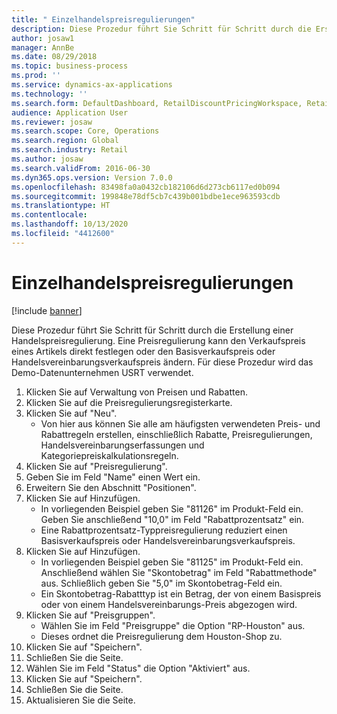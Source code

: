 ```yaml
---
title: " Einzelhandelspreisregulierungen"
description: Diese Prozedur führt Sie Schritt für Schritt durch die Erstellung einer Handelspreisregulierung.
author: josaw1
manager: AnnBe
ms.date: 08/29/2018
ms.topic: business-process
ms.prod: ''
ms.service: dynamics-ax-applications
ms.technology: ''
ms.search.form: DefaultDashboard, RetailDiscountPricingWorkspace, RetailPeriodicDiscount, RetailDiscountPriceGroup
audience: Application User
ms.reviewer: josaw
ms.search.scope: Core, Operations
ms.search.region: Global
ms.search.industry: Retail
ms.author: josaw
ms.search.validFrom: 2016-06-30
ms.dyn365.ops.version: Version 7.0.0
ms.openlocfilehash: 83498fa0a0432cb182106d6d273cb6117ed0b094
ms.sourcegitcommit: 199848e78df5cb7c439b001bdbe1ece963593cdb
ms.translationtype: HT
ms.contentlocale: 
ms.lasthandoff: 10/13/2020
ms.locfileid: "4412600"
---
```

# <a name="retail-price-adjustments"></a> Einzelhandelspreisregulierungen

[!include [banner](../includes/banner.md)]

Diese Prozedur führt Sie Schritt für Schritt durch die Erstellung einer Handelspreisregulierung. Eine Preisregulierung kann den Verkaufspreis eines Artikels direkt festlegen oder den Basisverkaufspreis oder Handelsvereinbarungsverkaufspreis ändern. Für diese Prozedur wird das Demo-Datenunternehmen USRT verwendet.

1. Klicken Sie auf Verwaltung von Preisen und Rabatten.
2. Klicken Sie auf die Preisregulierungsregisterkarte.
3. Klicken Sie auf "Neu".
    * Von hier aus können Sie alle am häufigsten verwendeten Preis- und Rabattregeln erstellen, einschließlich Rabatte, Preisregulierungen, Handelsvereinbarungserfassungen und Kategoriepreiskalkulationsregeln.  
4. Klicken Sie auf "Preisregulierung".
5. Geben Sie im Feld "Name" einen Wert ein.
6. Erweitern Sie den Abschnitt "Positionen".
7. Klicken Sie auf Hinzufügen.
    * In vorliegenden Beispiel geben Sie "81126" im Produkt-Feld ein. Geben Sie anschließend "10,0" im Feld "Rabattprozentsatz" ein.  
    * Eine Rabattprozentsatz-Typpreisregulierung reduziert einen Basisverkaufspreis oder Handelsvereinbarungsverkaufspreis.  
8. Klicken Sie auf Hinzufügen.
    * In vorliegenden Beispiel geben Sie "81125" im Produkt-Feld ein. Anschließend wählen Sie "Skontobetrag" im Feld "Rabattmethode" aus.    Schließlich geben Sie "5,0" im Skontobetrag-Feld ein.  
    * Ein Skontobetrag-Rabatttyp ist ein Betrag, der von einem Basispreis oder von einem Handelsvereinbarungs-Preis abgezogen wird.  
9. Klicken Sie auf "Preisgruppen".
    * Wählen Sie im Feld "Preisgruppe" die Option "RP-Houston" aus.  
    * Dieses ordnet die Preisregulierung dem Houston-Shop zu.  
10. Klicken Sie auf "Speichern".
11. Schließen Sie die Seite.
12. Wählen Sie im Feld "Status" die Option "Aktiviert" aus.
13. Klicken Sie auf "Speichern".
14. Schließen Sie die Seite.
15. Aktualisieren Sie die Seite.

